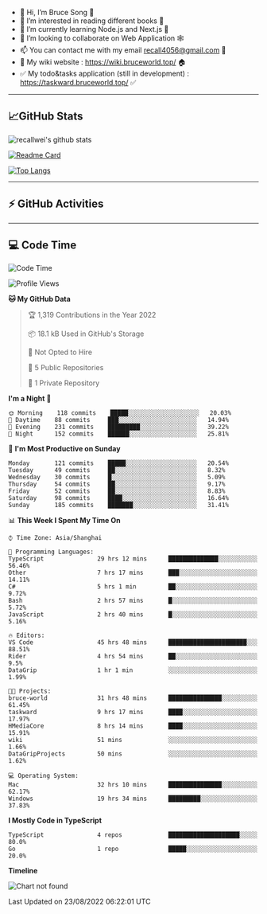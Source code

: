 - 👋 Hi, I’m Bruce Song 🦁️
- 👀 I’m interested in reading different books 📖
- 🌱 I’m currently learning Node.js and Next.js 🚀
- 💞️ I’m looking to collaborate on Web Application 🕸️
- 📫 You can contact me with my email recall4056@gmail.com 📮
- 📖 My wiki website : https://wiki.bruceworld.top/ 🏠
- ✅ My todo&tasks application (still in development) : https://taskward.bruceworld.top/ ✅

---

## 📈GitHub Stats

![recallwei's github stats](https://github-readme-stats.vercel.app/api?username=recallwei&show_icons=true&theme=dracula&count_private=true&include_all_commits)

<!---
repository 卡片
--->

[![Readme Card](https://github-readme-stats.vercel.app/api/pin/?username=recallwei&repo=recallwei&theme=dracula)](https://github.com/recallwei/daily)

<!---
repository 常用语言 layout=compact（紧凑布局）
--->

[![Top Langs](https://github-readme-stats.vercel.app/api/top-langs/?username=recallwei&layout=compact&theme=dracula)](https://github.com/recallwei/daily)

---

## ⚡️ GitHub Activities

<!--START_SECTION:activity-->

<!--END_SECTION:activity-->

---

## 💻 Code Time

<!--START_SECTION:waka-->
![Code Time](http://img.shields.io/badge/Code%20Time-1%2C996%20hrs%2035%20mins-blue)

![Profile Views](http://img.shields.io/badge/Profile%20Views-9-blue)

**🐱 My GitHub Data** 

> 🏆 1,319 Contributions in the Year 2022
 > 
> 📦 18.1 kB Used in GitHub's Storage 
 > 
> 🚫 Not Opted to Hire
 > 
> 📜 5 Public Repositories 
 > 
> 🔑 1 Private Repository 
 > 
**I'm a Night 🦉** 

```text
🌞 Morning    118 commits    █████░░░░░░░░░░░░░░░░░░░░   20.03% 
🌆 Daytime    88 commits     ███░░░░░░░░░░░░░░░░░░░░░░   14.94% 
🌃 Evening    231 commits    █████████░░░░░░░░░░░░░░░░   39.22% 
🌙 Night      152 commits    ██████░░░░░░░░░░░░░░░░░░░   25.81%

```
📅 **I'm Most Productive on Sunday** 

```text
Monday       121 commits    █████░░░░░░░░░░░░░░░░░░░░   20.54% 
Tuesday      49 commits     ██░░░░░░░░░░░░░░░░░░░░░░░   8.32% 
Wednesday    30 commits     █░░░░░░░░░░░░░░░░░░░░░░░░   5.09% 
Thursday     54 commits     ██░░░░░░░░░░░░░░░░░░░░░░░   9.17% 
Friday       52 commits     ██░░░░░░░░░░░░░░░░░░░░░░░   8.83% 
Saturday     98 commits     ████░░░░░░░░░░░░░░░░░░░░░   16.64% 
Sunday       185 commits    ███████░░░░░░░░░░░░░░░░░░   31.41%

```


📊 **This Week I Spent My Time On** 

```text
⌚︎ Time Zone: Asia/Shanghai

💬 Programming Languages: 
TypeScript               29 hrs 12 mins      ██████████████░░░░░░░░░░░   56.46% 
Other                    7 hrs 17 mins       ███░░░░░░░░░░░░░░░░░░░░░░   14.11% 
C#                       5 hrs 1 min         ██░░░░░░░░░░░░░░░░░░░░░░░   9.72% 
Bash                     2 hrs 57 mins       █░░░░░░░░░░░░░░░░░░░░░░░░   5.72% 
JavaScript               2 hrs 40 mins       █░░░░░░░░░░░░░░░░░░░░░░░░   5.16%

🔥 Editors: 
VS Code                  45 hrs 48 mins      ██████████████████████░░░   88.51% 
Rider                    4 hrs 54 mins       ██░░░░░░░░░░░░░░░░░░░░░░░   9.5% 
DataGrip                 1 hr 1 min          ░░░░░░░░░░░░░░░░░░░░░░░░░   1.99%

🐱‍💻 Projects: 
bruce-world              31 hrs 48 mins      ███████████████░░░░░░░░░░   61.45% 
taskward                 9 hrs 17 mins       ████░░░░░░░░░░░░░░░░░░░░░   17.97% 
HMediaCore               8 hrs 14 mins       ████░░░░░░░░░░░░░░░░░░░░░   15.91% 
wiki                     51 mins             ░░░░░░░░░░░░░░░░░░░░░░░░░   1.66% 
DataGripProjects         50 mins             ░░░░░░░░░░░░░░░░░░░░░░░░░   1.62%

💻 Operating System: 
Mac                      32 hrs 10 mins      ███████████████░░░░░░░░░░   62.17% 
Windows                  19 hrs 34 mins      █████████░░░░░░░░░░░░░░░░   37.83%

```

**I Mostly Code in TypeScript** 

```text
TypeScript               4 repos             ████████████████████░░░░░   80.0% 
Go                       1 repo              █████░░░░░░░░░░░░░░░░░░░░   20.0%

```


**Timeline**

![Chart not found](https://raw.githubusercontent.com/recallwei/recallwei/main/charts/bar_graph.png) 


 Last Updated on 23/08/2022 06:22:01 UTC
<!--END_SECTION:waka-->
<!---
recallwei/recallwei is a ✨ special ✨ repository because its `README.md` (this file) appears on your GitHub profile.
You can click the Preview link to take a look at your changes.
--->
